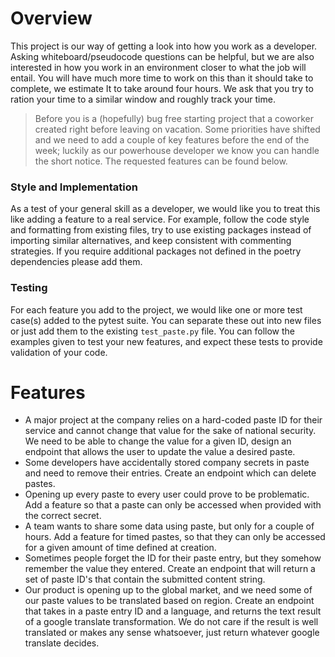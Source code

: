 # Overview
This project is our way of getting a look into how you work as a developer. Asking whiteboard/pseudocode questions can be helpful, but we are also interested in how you work in an environment closer to what the job will entail. You will have much more time to work on this than it should take to complete, we estimate It to take around four hours. We ask that you try to ration your time to a similar window and roughly track your time.

> Before you is a (hopefully) bug free starting project that a coworker created right before leaving on vacation. Some priorities have shifted and we need to add a couple of key features before the end of the week; luckily as our powerhouse developer we know you can handle the short notice. The requested features can be found below.

### Style and Implementation
As a test of your general skill as a developer, we would like you to treat this like adding a feature to a real service. For example, follow the code style and formatting from existing files, try to use existing packages instead of importing similar alternatives, and keep consistent with commenting strategies. If you require additional packages not defined in the poetry dependencies please add them.

### Testing
For each feature you add to the project, we would like one or more test case(s) added to the pytest suite. You can separate these out into new files or just add them to the existing `test_paste.py` file. You can follow the examples given to test your new features, and expect these tests to provide validation of your code.

# Features
- A major project at the company relies on a hard-coded paste ID for their service and cannot change that value for the sake of national security. We need to be able to change the value for a given ID, design an endpoint that allows the user to update the value a desired paste.
- Some developers have accidentally stored company secrets in paste and need to remove their entries. Create an endpoint which can delete pastes. 
- Opening up every paste to every user could prove to be problematic. Add a feature so that a paste can only be accessed when provided with the correct secret.
- A team wants to share some data using paste, but only for a couple of hours. Add a feature for timed pastes, so that they can only be accessed for a given amount of time defined at creation.
- Sometimes people forget the ID for their paste entry, but they somehow remember the value they entered. Create an endpoint that will return a set of paste ID's that contain the submitted content string.
- Our product is opening up to the global market, and we need some of our paste values to be translated based on region. Create an endpoint that takes in a paste entry ID and a language, and returns the text result of a google translate transformation. We do not care if the result is well translated or makes any sense whatsoever, just return whatever google translate decides. 
